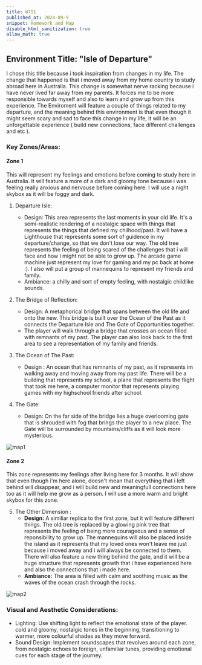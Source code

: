 ```yaml
---
title: W7S1
published_at: 2024-09-9
snippet: Homework and Map
disable_html_sanitization: true
allow_math: true
---
```


## Environment Title: "Isle of Departure"

I chose this title because i took inspiration from changes in my life. The change that happened is that i moved away from my home country to study abroad here in Australia. This change is somewhat nerve racking because i have never lived far away from my parents. It forces me to be more responsible towards myself and also to learn and grow up from this experience. The Enviroment will feature a couple of things related to my departure, and the meaning behind this environment is that even though it might seem scary and sad to face this change in my life, it will be an unforgettable experience ( build new connections, face different challenges and etc ).

### Key Zones/Areas:
#### Zone 1

This will represent my feelings and emotions before coming to study here in Australia. It will feature a more of a dark and gloomy tone because i was feeling really anxious and nervouse before coming here. I will use a night skybox as it will be foggy and dark.

1. Departure Isle:
   - Design: This area represents the last moments in your old life. It's a semi-realistic rendering of a nostalgic space with things that represents the things that defined my chilhood/past. It will have a Lighthouse that represents some sort of guidence in my departure/change, so that we don't lose our way. The old tree represents the feeling of being scared of the challenges that i will face and how i might not be able to grow up. The arcade game machine just represent my love for gaming and my pc back at home :). I also will put a group of mannequins to represent my friends and family.
   - Ambiance: a chilly and sort of empty feeling, with nostalgic childlike sounds.

2. The Bridge of Reflection:
   - Design: A metaphorical bridge that spans between the old life and onto the new. This bridge is built over the Ocean of the Past as it connects the Departure Isle and The Gate of Opportunities together.
   - The player will walk through a bridge that crosses an ocean filled with remnants of my past. The player can also look back to the first area to see a representation of my family and friends.

3. The Ocean of The Past:
   - Design : An ocean that has remnants of my past, as it represents im walking away and moving away from my past life. There will be a building that represents my school, a plane that represents the flight that took me here, a computer monitor that represents playing games with my highschool friends after school.

4. The Gate:
   - Design: On the far side of the bridge lies a huge overlooming gate that is shrouded with fog that brings the player to a new place. The Gate will be surrounded by mountains/cliffs as it will look more mysterious.

![map1](m1.jpg)

#### Zone 2
This zone represents my feelings after living here for 3 months. It will show that even though i'm here alone, doesn't mean that everything that i left behind will disappear, and i will build new and meaningfull connections here too as it will help me grow as a person. I will use a more warm and bright skybox for this zone.

5. The Other Dimension :
   - **Design:** A similiar replica to the first zone, but it will feature different things. The old tree is replaced by a glowing pink tree that represents the feeling of being more courageous and a sense of reponsibility to grow up. The mannequins will also be placed inside the island as it represents that my loved ones won't leave me just because i moved away and i will always be connected to them. There will also feature a new thing behind the gate, and it will be a huge structure that represents growth that i have experienced here and also the connections that i made here.
   - **Ambiance:** The area is filled with calm and soothing music as the waves of the ocean crash through the rocks.

![map2](m2.jpg)


### Visual and Aesthetic Considerations:
- Lighting: Use shifting light to reflect the emotional state of the player. cold and gloomy, nostalgic tones in the beginning, transitioning to warmer, more colourful shades as they move forward.
- Sound Design: Implement soundscapes that revolves around each zone, from nostalgic echoes to foreign, unfamiliar tunes, providing emotional cues for each stage of the journey.

